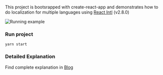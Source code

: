 This project is bootsrapped with create-react-app and demonstrates how to do localization for multiple languages using [React Intl](https://github.com/formatjs/react-intl) (v2.8.0)



![Running example](https://miro.medium.com/max/600/1*Sp4SaJg9XG-ZOFn1rMGeNg.gif)

### Run project

`yarn start`

### Detailed Explanation
Find complete explanation in [Blog](https://medium.com/@debabrata100/96afd4169523)
